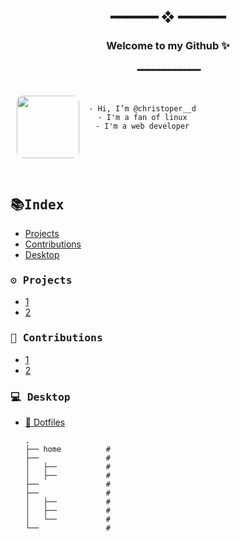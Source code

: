 <style>
  .info{
    width: 100%;
    height: 120px;
    display: flex;
    padding:10px;
  }
        
  .info-text {
    width: auto ;
    height: 100%;
  }
  
  .img-icon{
    width:20% ;
  }

  .icon-perf {
    width: 100px;
    height: 100px;
    border-radius: 10px;
  }
</style>

<h2 align="center"> ━━━━━━  ❖  ━━━━━━ </h2>
<h3 align="center"> Welcome to my Github ✨ </h3>
<h5 align="center"> ━━━━━━━━━━━━ </h2>

<div class="info">
  <div class="img-icon" >
    <img class="icon-perf" src="https://avatars.githubusercontent.com/u/91582821?s=400&u=60f4f38ace429f38dd38c2bb3657078fc974f8b8&v=4" width="100" />
  </div>
  
  <div class="info-text" align="center">

      - Hi, I’m @christoper__d
      - I'm a fan of linux
      - I'm a web developer

  </div>
</div>

 	
<h2 dir="auto"><samp>📚Index</samp></h2>

* [Projects](#projects)
* [Contributions](#Contributions)
* [Desktop](#Desktop)



<h3 id="projects"><samp>⚙ Projects</samp></h3>
<ul>
  <li><a href="#">1</a></li>
  <li><a href="#">2</a></li>
</ul>

<h3 id="Contributions"><samp>🎡 Contributions</samp></h3>
<ul>
  <li><a href="#">1</a></li>
  <li><a href="#">2</a></li>
</ul>
<h3 id="Desktop"><samp>💻 Desktop</samp></h3>

* [📂 Dotfiles]()
  
      .
      ├── home          # 
      ├──               # 
      │   ├──           # 
      │   ├──           # 
      ├──               #  
      ├──               # 
      │   ├──           # 
      │   ├──           # 
      │   └──           # 
      └──               # 

